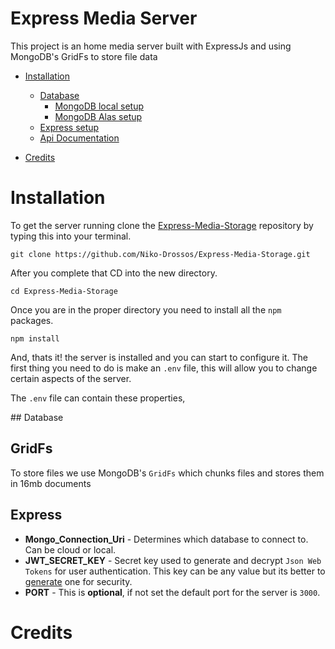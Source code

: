# Express Media Server
<p>This project is an home media server built with ExpressJs and using MongoDB's GridFs to store file data</p>

+ [Installation](#installation)
    + [Database](##Database)
        + [MongoDB local setup](https://www.prisma.io/dataguide/mongodb/setting-up-a-local-mongodb-database)
        + [MongoDB Alas setup](https://www.mongodb.com/docs/atlas/getting-started/)
    + [Express setup](##Express)
    + [Api Documentation](./Api-Documentation.md)

+ [Credits](#Credits)

# Installation
To get the server running clone the [Express-Media-Storage](https://github.com/Niko-Drossos/Express-Media-Storage) repository by typing this into your terminal.

```
git clone https://github.com/Niko-Drossos/Express-Media-Storage.git
```

<p>After you complete that CD into the new directory.</p>

```
cd Express-Media-Storage
```

<p>Once you are in the proper directory you need to install all the <code>npm</code> packages.</p> 

```
npm install
```

<p>And, thats it! the server is installed and you can start to configure it.  The first thing you need to do is make an <code>.env</code> file, this will allow you to change certain aspects of the server.</p>
<p>The <code>.env</code> file can contain these properties,</p> 
## Database

## GridFs
<p>To store files we use MongoDB's <code>GridFs</code> which chunks files and stores them in 16mb documents</p>

## Express


- **Mongo_Connection_Uri** - Determines which database to connect to. Can be cloud or local. 
- **JWT_SECRET_KEY** - Secret key used to generate and decrypt <code>Json Web Tokens</code> for user authentication. This key can be any value but its better to <a href="https://jwtsecret.com/generate">generate</a> one for security.
- **PORT** - This is <b>optional</b>, if not set the default port for the server is <code>3000</code>.






# Credits